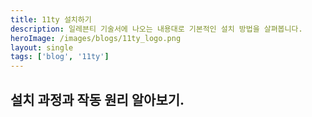 ```yaml
---
title: 11ty 설치하기
description: 일레븐티 기술서에 나오는 내용대로 기본적인 설치 방법을 살펴봅니다.
heroImage: /images/blogs/11ty_logo.png
layout: single
tags: ['blog', '11ty']
---
```


## 설치 과정과 작동 원리 알아보기.

